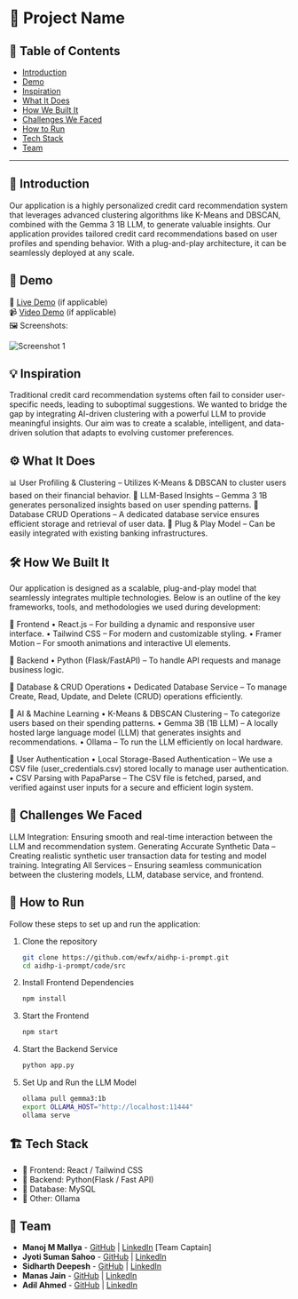 # 🚀 Project Name

## 📌 Table of Contents
- [Introduction](#introduction)
- [Demo](#demo)
- [Inspiration](#inspiration)
- [What It Does](#what-it-does)
- [How We Built It](#how-we-built-it)
- [Challenges We Faced](#challenges-we-faced)
- [How to Run](#how-to-run)
- [Tech Stack](#tech-stack)
- [Team](#team)

---

## 🎯 Introduction
Our application is a highly personalized credit card recommendation system that leverages advanced clustering algorithms like K-Means and DBSCAN, combined with the Gemma 3 1B LLM, to generate valuable insights. Our application provides tailored credit card recommendations based on user profiles and spending behavior. With a plug-and-play architecture, it can be seamlessly deployed at any scale.

## 🎥 Demo
🔗 [Live Demo](#) (if applicable)  
📹 [Video Demo](#) (if applicable)  
🖼️ Screenshots:

![Screenshot 1](link-to-image)

## 💡 Inspiration
Traditional credit card recommendation systems often fail to consider user-specific needs, leading to suboptimal suggestions. We wanted to bridge the gap by integrating AI-driven clustering with a powerful LLM to provide meaningful insights. Our aim was to create a scalable, intelligent, and data-driven solution that adapts to evolving customer preferences.

## ⚙️ What It Does
📊 User Profiling & Clustering – Utilizes K-Means & DBSCAN to cluster users based on their financial behavior.
🧠 LLM-Based Insights – Gemma 3 1B generates personalized insights based on user spending patterns.
🔄 Database CRUD Operations – A dedicated database service ensures efficient storage and retrieval of user data.
📡 Plug & Play Model – Can be easily integrated with existing banking infrastructures.

## 🛠️ How We Built It
Our application is designed as a scalable, plug-and-play model that seamlessly integrates multiple technologies. Below is an outline of the key frameworks, tools, and methodologies we used during development:

🔹 Frontend
• React.js – For building a dynamic and responsive user interface.
• Tailwind CSS – For modern and customizable styling.
• Framer Motion – For smooth animations and interactive UI elements.

🔹 Backend
• Python (Flask/FastAPI) – To handle API requests and manage business logic.

🔹 Database & CRUD Operations
• Dedicated Database Service – To manage Create, Read, Update, and Delete (CRUD) operations efficiently.

🔹 AI & Machine Learning
• K-Means & DBSCAN Clustering – To categorize users based on their spending patterns.
• Gemma 3B (1B LLM) – A locally hosted large language model (LLM) that generates insights and recommendations.
• Ollama – To run the LLM efficiently on local hardware.

🔹 User Authentication
• Local Storage-Based Authentication – We use a CSV file (user_credentials.csv) stored locally to manage user authentication.
• CSV Parsing with PapaParse – The CSV file is fetched, parsed, and verified against user inputs for a secure and efficient login system.

## 🚧 Challenges We Faced
LLM Integration: Ensuring smooth and real-time interaction between the LLM and recommendation system.
Generating Accurate Synthetic Data – Creating realistic synthetic user transaction data for testing and model training.
Integrating All Services – Ensuring seamless communication between the clustering models, LLM, database service, and frontend.

## 🏃 How to Run
Follow these steps to set up and run the application:

1. Clone the repository  
   ```sh
   git clone https://github.com/ewfx/aidhp-i-prompt.git
   cd aidhp-i-prompt/code/src
   ```
2. Install Frontend Dependencies 
   ```sh
   npm install
   ```
3. Start the Frontend
   ```sh
   npm start
   ```
4. Start the Backend Service
   ```sh
   python app.py
   ```
5. Set Up and Run the LLM Model
   ```sh
   ollama pull gemma3:1b
   export OLLAMA_HOST="http://localhost:11444"
   ollama serve
   ```

## 🏗️ Tech Stack
- 🔹 Frontend: React / Tailwind CSS
- 🔹 Backend: Python(Flask / Fast API)
- 🔹 Database: MySQL
- 🔹 Other: Ollama

## 👥 Team
- **Manoj M Mallya** - [GitHub](https://github.com/mixed-farming) | [LinkedIn](https://www.linkedin.com/in/manoj-m-mallya-75503620a/) [Team Captain]
- **Jyoti Suman Sahoo** - [GitHub](https://github.com/JyotiSuman09) | [LinkedIn](https://www.linkedin.com/in/jyotisuman09/)
- **Sidharth Deepesh** - [GitHub](https://github.com/SIDHARTH06) | [LinkedIn](https://www.linkedin.com/in/sidharth-deepesh-05b960200/)
- **Manas Jain** - [GitHub](https://github.com/mannmj) | [LinkedIn](https://www.linkedin.com/in/mannmj/)
- **Adil Ahmed** - [GitHub](https://github.com/Adil-Bub) | [LinkedIn](https://www.linkedin.com/in/adilbub/)
